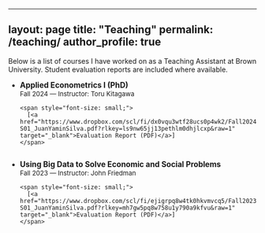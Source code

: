 
---
layout: page
title: "Teaching"
permalink: /teaching/
author_profile: true
---

Below is a list of courses I have worked on as a Teaching Assistant at Brown University. Student evaluation reports are included where available.

<ul>
  <li style="margin-bottom: 2em;">
    <b style="font-size: 110%;">Applied Econometrics I (PhD)</b><br>
    <span style="font-size: small;">Fall 2024 — Instructor: Toru Kitagawa</span><br>

    <span style="font-size: small;">
      [<a href="https://www.dropbox.com/scl/fi/dx0vqu3wtf28ucs0p4wk2/Fall2024ECON2390S01ECON2390Fall24S01AppliedEconometricsI-S01_JuanYaminSilva.pdf?rlkey=ls9nw65jj13pethlm0dhjlcxp&raw=1" target="_blank">Evaluation Report (PDF)</a>]
    </span>
  </li>

  <li style="margin-bottom: 2em;">
    <b style="font-size: 110%;">Using Big Data to Solve Economic and Social Problems</b><br>
    <span style="font-size: small;">Fall 2023 — Instructor: John Friedman</span><br>

    <span style="font-size: small;">
      [<a href="https://www.dropbox.com/scl/fi/ejigrpq8w4tk0hkvmvcq5/Fall2023ECON1000ECON1000Fall23UsingBigDatatoSolveEconomicandSocialProblems-S01_JuanYaminSilva.pdf?rlkey=mh7gw5pq8w758u1y790a9kfvu&raw=1" target="_blank">Evaluation Report (PDF)</a>]
    </span>
  </li>
</ul>
